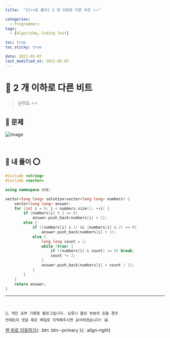 ```yaml
---
title:  "[C++로 풀이] 2 개 이하로 다른 비트 ⭐⭐" 

categories:
  - Programmers
tags:
  - [Algorithm, Coding Test]

toc: true
toc_sticky: true

date: 2021-05-07
last_modified_at: 2021-05-07
---
```


# 📌 2 개 이하로 다른 비트

> 난이도 ⭐⭐

## 🚀 문제

![image](https://user-images.githubusercontent.com/42318591/118240123-94a7f100-b4d5-11eb-99f3-5ba5fa0d6498.png)

<br>

## 🚀 내 풀이 ⭕

```cpp
#include <string>
#include <vector>

using namespace std;

vector<long long> solution(vector<long long> numbers) {
    vector<long long> answer;
    for (int i = 0; i < numbers.size(); ++i) {
        if (numbers[i] % 2 == 0)
            answer.push_back(numbers[i] + 1);
        else {
            if ((numbers[i] & 1) && (numbers[i] & 2) == 0)
                answer.push_back(numbers[i] + 1);
            else {
                long long count = 1;
                while (true) {
                    if ((numbers[i] & count) == 0) break;
                    count *= 2;
                }
                answer.push_back(numbers[i] + count / 2);
            }
        }
    }
    return answer;
}
```


***
<br>

    🌜 개인 공부 기록용 블로그입니다. 오류나 틀린 부분이 있을 경우 
    언제든지 댓글 혹은 메일로 지적해주시면 감사하겠습니다! 😄

[맨 위로 이동하기](#){: .btn .btn--primary }{: .align-right}